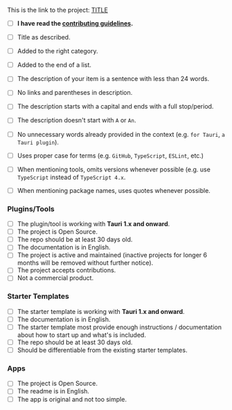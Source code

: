 This is the link to the project: [TITLE](URL)

- [ ] **I have read the [contributing guidelines](contributing.md).**

- [ ] Title as described.
- [ ] Added to the right category.
- [ ] Added to the end of a list.
- [ ] The description of your item is a sentence with less than 24 words.
- [ ] No links and parentheses in description. 
- [ ] The description starts with a capital and ends with a full stop/period.
- [ ] The description doesn't start with `A` or `An`.
- [ ] No unnecessary words already provided in the context (e.g. `for Tauri`, `a Tauri plugin`).
- [ ] Uses proper case for terms (e.g. `GitHub`, `TypeScript`, `ESLint`, etc.)
- [ ] When mentioning tools, omits versions whenever possible (e.g. use `TypeScript` instead of `TypeScript 4.x`.
- [ ] When mentioning package names, uses quotes whenever possible.

### Plugins/Tools

<!-- Ignore if you are not contributing to Plugins/Tools -->

- [ ] The plugin/tool is working with **Tauri 1.x and onward**.
- [ ] The project is Open Source.
- [ ] The repo should be at least 30 days old.
- [ ] The documentation is in English.
- [ ] The project is active and maintained (inactive projects for longer 6 months will be removed without further notice).
- [ ] The project accepts contributions.
- [ ] Not a commercial product.

### Starter Templates

<!-- Ignore if you are not contributing to Starter Templates -->

- [ ] The starter template is working with **Tauri 1.x and onward**.
- [ ] The documentation is in English.
- [ ] The starter template most provide enough instructions / documentation about how to start up and what's is included.
- [ ] The repo should be at least 30 days old.
- [ ] Should be differentiable from the existing starter templates.

### Apps

<!-- Ignore if you are not contributing to Apps/Websites -->

- [ ] The project is Open Source.
- [ ] The readme is in English.
- [ ] The app is original and not too simple.
